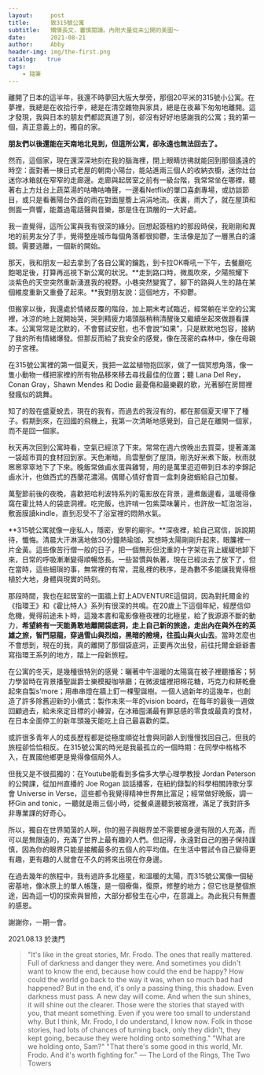 ```yaml
---
layout:     post
title:      致315號公寓
subtitle:   矯情長文，審慎閱讀。內附大量從未公開的美圖～
date:       2021-08-21
author:     Abby
header-img: img/the-first.png
catalog:   true
tags:
    - 隨筆
---
```


離開了日本的這半年，我還不時夢回大阪大學旁，那個20平米的315號小公寓。在夢裡，我總是在收拾行李，總是在清空雜物與家具，總是在夜幕下匆匆地離開。這才發現，我與日本的朋友們都認真道了別，卻沒有好好地感謝我的公寓；我的第一個，真正意義上的，獨自的家。

**朋友們以後還能在天南地北見到，但這所公寓，卻永遠也無法回去了。**

然而，這個家，現在還深深地刻在我的腦海裡，閉上眼睛彷彿就能回到那個遙遠的時空：面對著一棟日式老屋的朝南小陽台，能站進兩三個人的收納衣櫥，迷你灶台迷你冰箱就在窄窄的走廊邊。走廊與起居室之前有一級台階，我常常坐在哪裡，聽著右上方灶台上蔬菜湯的咕嚕咕嚕聲，一邊看Netflix的單口喜劇專場，或訪談節目，或只是看著陽台外面的雨在對面屋簷上涓涓地流。夜裏，雨大了，就在屋頂和側面一齊響，能蓋過電話聲與音樂，那是住在頂層的一大好處。

我一直覺得，這所公寓與我有很深的緣分。回想起簽租約的那段時侯，我剛剛和異地的前男友分了手，覺得整座城市每個角落都很抑鬱，生活像是加了一層黑白的濾鏡。需要逃離，一個新的開始。

那天，我和朋友一起去拿到了各自公寓的鑰匙，到卡拉OK嘶吼一下午，去餐廳吃飽喝足後，打算再巡視下新公寓的狀況。**走到路口時，微風吹來，夕陽照耀下淡紫色的天空突然重新湧進我的視野。小巷突然變寬了，腳下的路與人生的路在某個維度重新又重疊了起來。**我對朋友說：這個地方，不抑鬱。

但搬家以後，我還處於情緒反覆的階段，加上期末考試臨近，經常躺在半空的公寓裡，冰涼的地上就開始哭，哭到精疲力竭頭腦稍稍清醒後又繼續坐起來做題看課本。公寓常常是沈默的，不會嘗試安慰，也不會說“如果”，只是默默地包容，接納了我的所有情緒爆發。但那反而給了我安全的感覺，像在茂密的森林中，像在母親的子宮裡。

在315號公寓裡的第一個夏天，我把一盆盆植物抱回家，做了一個冥想角落，像一隻小動物一樣把家裡的所有物品移來移去尋找最佳的位置；聽 Lana Del Rey，Conan Gray，Shawn Mendes 和 Dodie 最憂傷和最樂觀的歌，光著腳在房間裡發瘋似的跳舞。

知了的殼在盛夏蛻去，現在的我有，而過去的我沒有的，都在那個夏天埋下了種子。假期到來，在回國的飛機上，我第一次清晰地感覺到，自己是在離開一個家，而不是回一個家。

秋天再次回到公寓時看，空氣已經涼了下來。常常在週六傍晚出去買菜，提著滿滿一袋超市買的食材回到家。天色漸暗，烏雲壓倒了屋頂，剛洗好米煮下飯，秋雨就窸窸窣窣地下了下來。晚飯常做鹵水蛋與雞腎，用的是萬里迢迢帶到日本的李錦記鹵水汁，也做西式的西蘭花濃湯。偶爾心情好會買一盒刺身甜蝦給自己加餐。

萬聖節前後的夜晚，喜歡把哈利波特系列的電影放在背景，邊煮飯邊看，溫暖得像窩在霍比特人的袋底洞裡。吃完飯，也許啃一包紫菜味薯片，也許放一缸泡泡浴，敷面膜讀kindle，直到忍受不了浴室裡的悶熱水氣。

**315號公寓就像一座私人，隱密，安寧的廟宇。**深夜裡，給自己寫信，訴說期待，懺悔。清晨大汗淋漓地做30分鐘熱瑜珈，冥想時太陽剛剛升起來，眼簾裡一片金黃。這些像苦行僧一般的日子，把一個無形但沈重的十字架在背上緩緩地卸下來，日常的呼吸漸漸變得順暢悠長。一些習慣與執著，現在已經淡去了放下了，但在當時，這些細瑣的事，無常裡的有常，混亂裡的秩序，是為數不多能讓我覺得根植於大地，身體與現實的時刻。

那段時間，我也在起居室的一面牆上釘上ADVENTURE這個詞，因為對托爾金的《指環王》和《霍比特人》系列有很深的共鳴。在20歲上下這個年紀，經歷信仰危機，覺得前途未卜時，這幾本書和電影像極夜裡的北極星，給了我源源不斷的動力，**希望終有一天能勇敢地離開袋底洞，走上自己新的旅途，走出內在與外在的英雄之旅，智鬥惡龍，穿過雪山與烈焰，黑暗的險境，往孤山與火山去**。當時怎麼也不會想到，現在的我，真的離開了那個袋底洞，正要再次出發，前往托爾金爺爺書寫指環王系列的地方，踏上一段新旅程。

在公寓的冬天，是幾種很特別的感覺：曬著中午溫暖的太陽窩在被子裡聽播客；努力學習時在背景播聖誕爵士樂模擬咖啡廳；在微波爐裡把棉花糖，巧克力和餅乾疊起來自製s'more；用串串燈在牆上釘一棵聖誕樹。一個人過新年的這幾年，也創造了許多除舊迎新的小儀式：製作未來一年的vision board，在每年的最後一週做回顧過去，給未來定目標的小練習，在冰箱囤滿最有罪惡感的零食或最貴的食材，在日本全面停工的新年頭幾天能吃上自己最喜歡的菜。

或許很多青年人的成長歷程都是從極度順從社會與同齡人到慢慢找回自己，但我的旅程卻恰恰相反。在315號公寓的時光是我最孤立的一個時期：在同學中格格不入，在異國他鄉更是覺得像個局外人。

但我又是不很孤獨的：在Youtube能看到多倫多大學心理學教授 Jordan Peterson 的公開課，從加州直播的 Joe Rogan 談話播客，在紐約錄製的科學相關詩歌分享會 Universe in Verse，這些都令我覺得精神世界無比富足；經常做好晚飯，調一杯Gin and tonic，一聽就是兩三個小時，從餐桌邊聽到被窩裡，滿足了我對許多非專業課的好奇心。

所以，獨自在世界闖蕩的人啊，你的圈子與眼界並不需要被身邊有限的人充滿，而可以是無限遠的，充滿了世界上最有趣的人們。但記得，永遠對自己的圈子保持謹慎，因為你的眼界只能是接觸最多的五個人的平均值。在生活中嘗試令自己變得更有趣，更有趣的人就會在不久的將來出現在你身邊。

在過去幾年的旅程中，我有過許多北極星，和溫暖的太陽，而315號公寓像一個秘密基地，像冰原上的單人帳篷，是一個療傷，復原，修整的地方；但它也是整個旅途，因為這一切的探索與冒險，大部分都發生在心中，在意識上。為此我只有無盡的感恩。

謝謝你，一期一會。

2021.08.13 於澳門

> "It's like in the great stories, Mr. Frodo. The ones that really mattered. 
Full of darkness and danger they were. And sometimes you didn't want to know the end, because how could the end be happy? How could the world go back to the way it was, when so much bad had happened? 
But in the end, it's only a passing thing, this shadow. Even darkness must pass. A new day will come. And when the sun shines, it will shine out the clearer. Those were the stories that stayed with you, that meant something. Even if you were too small to understand why. 
But I think, Mr. Frodo, I do understand, I know now. Folk in those stories, had lots of chances of turning back, only they didn't, they kept going, because they were holding onto something."
"What are we holding onto, Sam?"
"That there's some good in this world, Mr. Frodo. And it's worth fighting for."
                                                               — The Lord of the Rings, The Two Towers


